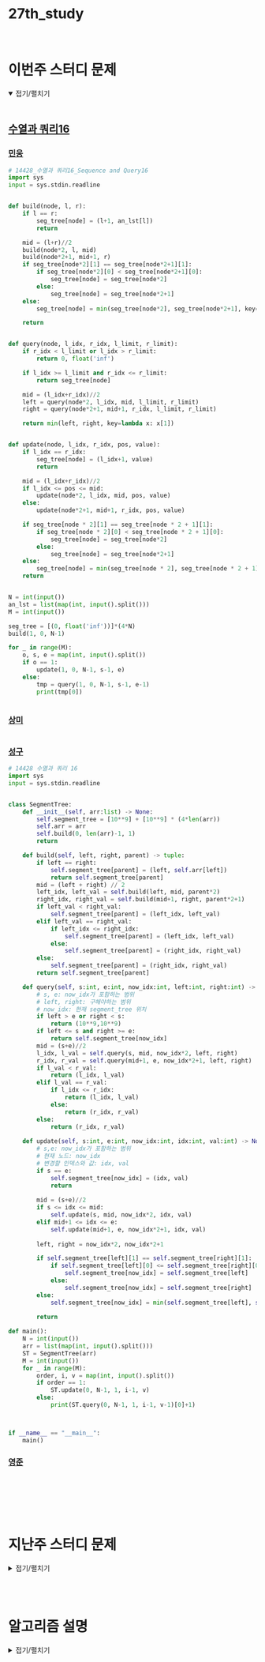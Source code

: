 # 27th_study

<br/>

# 이번주 스터디 문제

<details markdown="1" open>
<summary>접기/펼치기</summary>

<br/>

## [수열과 쿼리16](https://www.acmicpc.net/problem/14428)


### [민웅](</수열과 쿼리16/민웅.py>)

```py
# 14428_수열과 쿼리16_Sequence and Query16
import sys
input = sys.stdin.readline


def build(node, l, r):
    if l == r:
        seg_tree[node] = (l+1, an_lst[l])
        return

    mid = (l+r)//2
    build(node*2, l, mid)
    build(node*2+1, mid+1, r)
    if seg_tree[node*2][1] == seg_tree[node*2+1][1]:
        if seg_tree[node*2][0] < seg_tree[node*2+1][0]:
            seg_tree[node] = seg_tree[node*2]
        else:
            seg_tree[node] = seg_tree[node*2+1]
    else:
        seg_tree[node] = min(seg_tree[node*2], seg_tree[node*2+1], key=lambda x: x[1])

    return


def query(node, l_idx, r_idx, l_limit, r_limit):
    if r_idx < l_limit or l_idx > r_limit:
        return 0, float('inf')

    if l_idx >= l_limit and r_idx <= r_limit:
        return seg_tree[node]

    mid = (l_idx+r_idx)//2
    left = query(node*2, l_idx, mid, l_limit, r_limit)
    right = query(node*2+1, mid+1, r_idx, l_limit, r_limit)

    return min(left, right, key=lambda x: x[1])


def update(node, l_idx, r_idx, pos, value):
    if l_idx == r_idx:
        seg_tree[node] = (l_idx+1, value)
        return

    mid = (l_idx+r_idx)//2
    if l_idx <= pos <= mid:
        update(node*2, l_idx, mid, pos, value)
    else:
        update(node*2+1, mid+1, r_idx, pos, value)

    if seg_tree[node * 2][1] == seg_tree[node * 2 + 1][1]:
        if seg_tree[node * 2][0] < seg_tree[node * 2 + 1][0]:
            seg_tree[node] = seg_tree[node*2]
        else:
            seg_tree[node] = seg_tree[node*2+1]
    else:
        seg_tree[node] = min(seg_tree[node * 2], seg_tree[node * 2 + 1], key=lambda x: x[1])
    return


N = int(input())
an_lst = list(map(int, input().split()))
M = int(input())

seg_tree = [(0, float('inf'))]*(4*N)
build(1, 0, N-1)

for _ in range(M):
    o, s, e = map(int, input().split())
    if o == 1:
        update(1, 0, N-1, s-1, e)
    else:
        tmp = query(1, 0, N-1, s-1, e-1)
        print(tmp[0])



```

### [상미](</수열과 쿼리16/상미.py>)

```py


```

### [성구](</수열과 쿼리16/성구.py>)

```py
# 14428 수열과 쿼리 16
import sys
input = sys.stdin.readline


class SegmentTree:
    def __init__(self, arr:list) -> None:
        self.segment_tree = [10**9] + [10**9] * (4*len(arr))
        self.arr = arr
        self.build(0, len(arr)-1, 1)
        return

    def build(self, left, right, parent) -> tuple:
        if left == right:
            self.segment_tree[parent] = (left, self.arr[left]) 
            return self.segment_tree[parent]
        mid = (left + right) // 2
        left_idx, left_val = self.build(left, mid, parent*2)
        right_idx, right_val = self.build(mid+1, right, parent*2+1)
        if left_val < right_val:
            self.segment_tree[parent] = (left_idx, left_val)
        elif left_val == right_val:
            if left_idx <= right_idx:
                self.segment_tree[parent] = (left_idx, left_val)
            else:
                self.segment_tree[parent] = (right_idx, right_val)
        else:
            self.segment_tree[parent] = (right_idx, right_val)
        return self.segment_tree[parent]

    def query(self, s:int, e:int, now_idx:int, left:int, right:int) -> int:
        # s, e: now_idx가 포함하는 범위 
        # left, right: 구해야하는 범위
        # now_idx: 현재 segment_tree 위치
        if left > e or right < s:
            return (10**9,10**9)
        if left <= s and right >= e:
            return self.segment_tree[now_idx]
        mid = (s+e)//2
        l_idx, l_val = self.query(s, mid, now_idx*2, left, right)
        r_idx, r_val = self.query(mid+1, e, now_idx*2+1, left, right)
        if l_val < r_val:
            return (l_idx, l_val)
        elif l_val == r_val:
            if l_idx <= r_idx:
                return (l_idx, l_val)
            else:
                return (r_idx, r_val)
        else:
            return (r_idx, r_val)
    
    def update(self, s:int, e:int, now_idx:int, idx:int, val:int) -> None:
        # s,e: now_idx가 포함하는 범위
        # 현재 노드: now_idx
        # 변경할 인덱스와 값: idx, val
        if s == e:
            self.segment_tree[now_idx] = (idx, val)
            return
        
        mid = (s+e)//2
        if s <= idx <= mid:
            self.update(s, mid, now_idx*2, idx, val)
        elif mid+1 <= idx <= e:
            self.update(mid+1, e, now_idx*2+1, idx, val)
        
        left, right = now_idx*2, now_idx*2+1

        if self.segment_tree[left][1] == self.segment_tree[right][1]:
            if self.segment_tree[left][0] <= self.segment_tree[right][0]:
                self.segment_tree[now_idx] = self.segment_tree[left]
            else:
                self.segment_tree[now_idx] = self.segment_tree[right]
        else:
            self.segment_tree[now_idx] = min(self.segment_tree[left], self.segment_tree[right], key=lambda x:x[1])
        
        return 

def main():
    N = int(input())
    arr = list(map(int, input().split()))
    ST = SegmentTree(arr)
    M = int(input())
    for _ in range(M):
        order, i, v = map(int, input().split())
        if order == 1:
            ST.update(0, N-1, 1, i-1, v)
        else:
            print(ST.query(0, N-1, 1, i-1, v-1)[0]+1)



if __name__ == "__main__":
    main()
```

### [영준](</수열과 쿼리16/영준.py>)

```py


```

<br/>

</details>

<br/><br/>

# 지난주 스터디 문제

<details markdown="1">
<summary>접기/펼치기</summary>

## [코드트리 파일관리](https://www.codetree.ai/problems/codetree-file-management/description)

### [민웅](./코드트리%20파일관리/민웅.py)

```py
import sys
import heapq
input = sys.stdin.readline

N = int(input())

n_lst = list(map(int, input().split()))
hq = []

for i in range(N):
    heapq.heappush(hq, n_lst.pop())

check = N
score = 0
while check > 1:
    tmp1 = heapq.heappop(hq)
    tmp2 = heapq.heappop(hq)
    score += tmp1 + tmp2
    heapq.heappush(hq, tmp1+tmp2)
    check -= 1

print(score)
```

### [상미](./코드트리%20파일관리/상미.py)

```py

```

### [성구](./코드트리%20파일관리/성구.py)

```py
import sys, heapq
input = sys.stdin.readline


N = int(input())
arr = list(map(int, input().split()))

que = []
for i in range(N):
    heapq.heappush(que, arr[i])
total = 0
while len(que) >1:
    f1 = heapq.heappop(que)
    f2 = heapq.heappop(que)
    total += f1+f2
    heapq.heappush(que, (f1+f2))

print(total)
```

### [영준](./코드트리%20파일관리/영준.py)

```py
import heapq

N = int(input())
arr = list(map(int, input().split()))

heapq.heapify(arr)

s = 0
while len(arr)>1:
    a = heapq.heappop(arr)
    b = heapq.heappop(arr)
    heapq.heappush(arr, a+b)
    s += a+b

print(s)
```

## [점프점프](https://www.codetree.ai/problems/jump-jump/description)

### [민웅](./점프점프/민웅.py)

```py
import sys

N = int(input())

n_lst = list(map(int, input().split()))

dp = [0]*N

for i in range(N-1):
    tmp = n_lst[i]
    for j in range(i+1, min(i+tmp+1, N)):
        dp[j] = max(dp[j], dp[i]+1)

print(max(dp))
```

### [상미](./점프점프/상미.py)

```py

```

### [성구](./점프점프/성구.py)

```py
import sys
input = sys.stdin.readline

N = int(input())
arr = list(map(int, input().split()))

dp = [0] * N
for i in range(1, min(arr[0]+1, N)):
    dp[i] += 1
for i in range(1, N):
    for j in range(1, min(arr[i]+1, N-i)):
        dp[i+j] = max(dp[i+j], dp[i]+1)
print(dp[-1])
```

### [영준](./점프점프/영준.py)

```py
N = int(input())
arr = list(map(int, input().split()))

D = [0]*(N+1)
for i in range(1, N+1):
    max_jmp = 0
    for j in range(max(0, i-100), i):
        if i-j<=arr[j] and max_jmp < D[j] + 1:
            max_jmp = D[j] + 1
    D[i] = max_jmp
 
print(max(D[:N]))
```

## [거리두기](https://www.codetree.ai/problems/keeping-distance/description)

### [민웅](./거리두기/민웅.py)

```py
import sys
input = sys.stdin.readline

def check(num):
    cnt = 1
    tmp_sum = 0
    for i in range(N):
        tmp_sum += n_lst[i]
        if tmp_sum > num:
            cnt += 1
            tmp_sum = n_lst[i]
        if cnt > M+1:
            return cnt
    
    return cnt

N, M = map(int, input().split())
n_lst = list(map(int, input().split()))

max_num = sum(n_lst)
l = max(n_lst)
r = max_num
ans = -1
while l <= r:
    mid = (l+r)//2
    tmp = check(mid)

    if tmp > M+1:
        l = mid + 1
    else:
        ans = mid
        r = mid - 1
    # print(l, r)

print(ans)
```

### [상미](./거리두기/상미.py)

```py

```

### [성구](./거리두기/성구.py)

```py
import sys
input = sys.stdin.readline

N, M = map(int, input().split())
guests = list(map(int, input().split()))

s,e = 0, sum(guests)
minv = 1000000001
while e>s:
    maxv = 0
    mid = (s+e)//2
    count = 0
    people = 0
    for i in range(N):
        people += guests[i]
        if  people >= mid:
            maxv = max(maxv, people-guests[i])
            count += 1
            people = guests[i]
    else:
        maxv = max(maxv, people)
            
            
    if count <= M:
        minv = min(minv, maxv)
        e = mid
    else:
        s = mid+1

print(minv)
```

### [영준](./거리두기/영준.py)

```py

```

## [회사 문화 1](https://www.acmicpc.net/problem/14267)

### [민웅](./회사문화/민웅.py)

```py
# 14267_회사 문화1_Business Culture
import sys
sys.setrecursionlimit(10**6)
input = sys.stdin.readline


def dfs(i, s):
    s += score[i]
    dp[i] += s
    for node in adjL[i]:
        dfs(node, s)


N, M = map(int, input().split())

parent = list(map(int, input().split()))
adjL = [[] for _ in range(N+1)]

for i in range(1, N):
    tmp = parent[i]
    adjL[tmp].append(i+1)

score = [0]*(N+1)
dp = [0]*(N+1)

for _ in range(M):
    node, s = map(int, input().split())
    score[node] += s

dfs(1, 0)
# print(score)
print(*dp[1:])

```

### [상미](./회사문화/상미.py)

```py

```

### [성구](./회사문화/성구.py)

```py

```

### [영준](./회사문화/영준.py)

```py

```

## [사회망 서비스](https://www.acmicpc.net/problem/2533)

### [민웅](./사회망%20서비스/민웅.py)

```py
# 2533_사회망서비스_Social Network Service
import sys
sys.setrecursionlimit(10**6)
input = sys.stdin.readline

def dfs(i):
    visited[i] = 1
    dp[i][0] = 0
    dp[i][1] = 1
    for node in adjL[i]:
        if not visited[node]:
            dfs(node)
            dp[i][0] += dp[node][1]
            dp[i][1] += min(dp[node][0], dp[node][1])


N = int(input())

adjL = [[] for _ in range(N+1)]

for _ in range(N-1):
    u, v = map(int, input().split())
    adjL[u].append(v)
    adjL[v].append(u)

dp = [[0, 0] for _ in range(N+1)]
visited = [0]*(N+1)

dfs(1)

print(min(dp[1]))
```

### [상미](./사회망%20서비스/상미.py)

```py

```

### [성구](./사회망%20서비스성구.py)

```py

```

### [영준](./사회망%20서비스/영준.py)

```py

```

</details>

<br/><br/>

# 알고리즘 설명

<details markdown="1">
<summary>접기/펼치기</summary>



</details>
